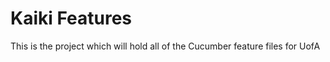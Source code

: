 Kaiki Features
===================

This is the project which will hold all of the Cucumber feature files for UofA
